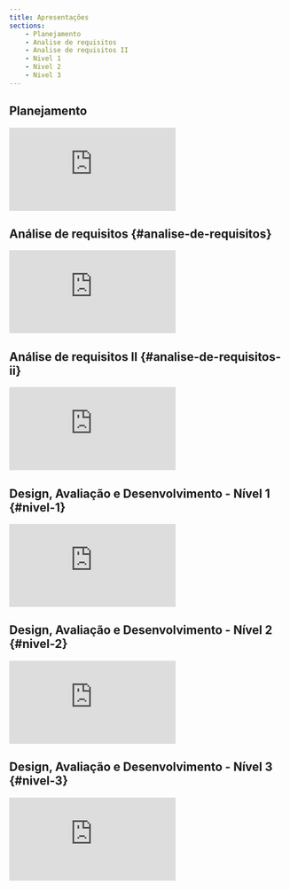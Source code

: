 ```yaml
---
title: Apresentações
sections:
    - Planejamento
    - Analise de requisitos
    - Analise de requisitos II
    - Nivel 1
    - Nivel 2
    - Nivel 3
---
```


## Planejamento
<div class="embed-responsive embed-responsive-16by9">
   <iframe src="https://www.youtube.com/embed/9ybRYMbVXVc" frameborder="0" allow="accelerometer; autoplay; clipboard-write; encrypted-media; gyroscope; picture-in-picture" allowfullscreen></iframe>
</div>


## Análise de requisitos {#analise-de-requisitos}
<div class="embed-responsive embed-responsive-16by9">
<iframe src="https://www.youtube.com/embed/Q5MuwS5Wh48" frameborder="0" allow="accelerometer; autoplay; clipboard-write; encrypted-media; gyroscope; picture-in-picture" allowfullscreen></iframe>
</div>

## Análise de requisitos II {#analise-de-requisitos-ii}

<div class="embed-responsive embed-responsive-16by9">
<iframe src="https://www.youtube.com/embed/p2pqxMy0VUQ" title="YouTube video player" frameborder="0" allow="accelerometer; autoplay; clipboard-write; encrypted-media; gyroscope; picture-in-picture" allowfullscreen></iframe>
</div>

## Design, Avaliação e Desenvolvimento - Nível 1 {#nivel-1}

<div class="embed-responsive embed-responsive-16by9">
<iframe src="https://www.youtube.com/embed/hkDJC6YIgU8" title="YouTube video player" frameborder="0" allow="accelerometer; autoplay; clipboard-write; encrypted-media; gyroscope; picture-in-picture" allowfullscreen></iframe>
</div>

## Design, Avaliação e Desenvolvimento - Nível 2 {#nivel-2}

<div class="embed-responsive embed-responsive-16by9">
<iframe src="https://www.youtube.com/embed/vTJlehRZjyE" title="YouTube video player" frameborder="0" allow="accelerometer; autoplay; clipboard-write; encrypted-media; gyroscope; picture-in-picture" allowfullscreen></iframe>
</div>

## Design, Avaliação e Desenvolvimento - Nível 3 {#nivel-3}

<div class="embed-responsive embed-responsive-16by9">
<iframe src="https://www.youtube.com/embed/6Ae74anVfyo" title="YouTube video player" frameborder="0" allow="accelerometer; autoplay; clipboard-write; encrypted-media; gyroscope; picture-in-picture" allowfullscreen></iframe>
</div>